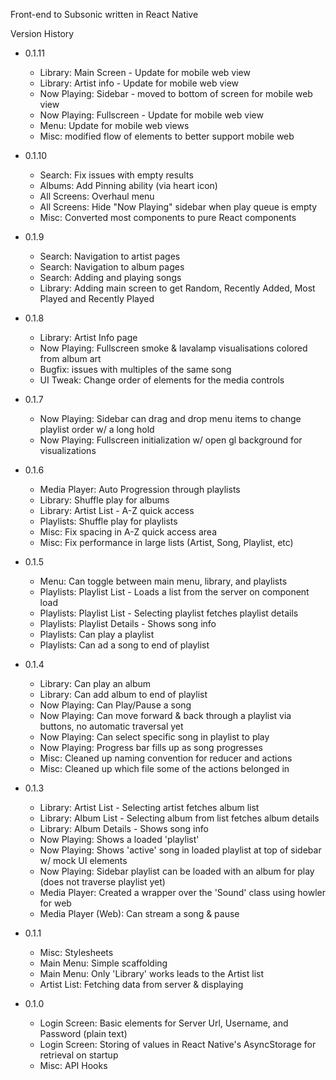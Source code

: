 Front-end to Subsonic written in React Native

Version History
- 0.1.11
  - Library: Main Screen - Update for mobile web view
  - Library: Artist info - Update for mobile web view
  - Now Playing: Sidebar - moved to bottom of screen for mobile web view
  - Now Playing: Fullscreen - Update for mobile web view
  - Menu: Update for mobile web views
  - Misc: modified flow of elements to better support mobile web

- 0.1.10
  - Search: Fix issues with empty results
  - Albums: Add Pinning ability (via heart icon)
  - All Screens: Overhaul menu
  - All Screens: Hide "Now Playing" sidebar when play queue is empty
  - Misc: Converted most components to pure React components

- 0.1.9
  - Search: Navigation to artist pages
  - Search: Navigation to album pages
  - Search: Adding and playing songs
  - Library: Adding main screen to get Random, Recently Added, Most Played and Recently Played

- 0.1.8
  - Library: Artist Info page
  - Now Playing: Fullscreen smoke & lavalamp  visualisations colored from album art
  - Bugfix: issues with multiples of the same song
  - UI Tweak: Change order of elements for the media controls

- 0.1.7
  - Now Playing: Sidebar can drag and drop menu items to change playlist order w/ a long hold
  - Now Playing: Fullscreen initialization w/ open gl background for visualizations

- 0.1.6
  - Media Player: Auto Progression through playlists
  - Library: Shuffle play for albums
  - Library: Artist List - A-Z quick access
  - Playlists: Shuffle play for playlists
  - Misc: Fix spacing in A-Z quick access area
  - Misc: Fix performance in large lists (Artist, Song, Playlist, etc)

- 0.1.5
  - Menu: Can toggle between main menu, library, and playlists
  - Playlists: Playlist List - Loads a list from the server on component load
  - Playlists: Playlist List - Selecting playlist fetches playlist details
  - Playlists: Playlist Details - Shows song info
  - Playlists: Can play a playlist
  - Playlists: Can ad a song to end of playlist

- 0.1.4
  - Library: Can play an album
  - Library: Can add album to end of playlist
  - Now Playing: Can Play/Pause a song
  - Now Playing: Can move forward & back through a playlist via buttons, no automatic traversal yet
  - Now Playing: Can select specific song in playlist to play
  - Now Playing: Progress bar fills up as song progresses
  - Misc: Cleaned up naming convention for reducer and actions
  - Misc: Cleaned up which file some of the actions belonged in

- 0.1.3
  - Library: Artist List - Selecting artist fetches album list
  - Library: Album List - Selecting album from list fetches album details
  - Library: Album Details - Shows song info
  - Now Playing: Shows a loaded 'playlist'
  - Now Playing: Shows 'active' song in loaded playlist at top of sidebar w/ mock UI elements
  - Now Playing: Sidebar playlist can be loaded with an album for play (does not traverse playlist yet)
  - Media Player: Created a wrapper over the 'Sound' class using howler for web
  - Media Player (Web): Can stream a song & pause

- 0.1.1
  - Misc: Stylesheets
  - Main Menu: Simple scaffolding
  - Main Menu: Only 'Library' works leads to the Artist list  
  - Artist List: Fetching data from server & displaying

- 0.1.0
  - Login Screen: Basic elements for Server Url, Username, and Password (plain text)
  - Login Screen: Storing of values in React Native's AsyncStorage for retrieval on startup
  - Misc: API Hooks
